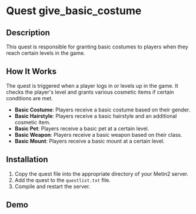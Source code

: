 # Quest give_basic_costume

## Description
This quest is responsible for granting basic costumes to players when they reach certain levels in the game.

## How It Works
The quest is triggered when a player logs in or levels up in the game. It checks the player's level and grants various cosmetic items if certain conditions are met.

- **Basic Costume**: Players receive a basic costume based on their gender.
- **Basic Hairstyle**: Players receive a basic hairstyle and an additional cosmetic item.
- **Basic Pet**: Players receive a basic pet at a certain level.
- **Basic Weapon**: Players receive a basic weapon based on their class.
- **Basic Mount**: Players receive a basic mount at a certain level.

## Installation
1. Copy the quest file into the appropriate directory of your Metin2 server.
2. Add the quest to the `questlist.txt` file.
3. Compile and restart the server.

## Demo

